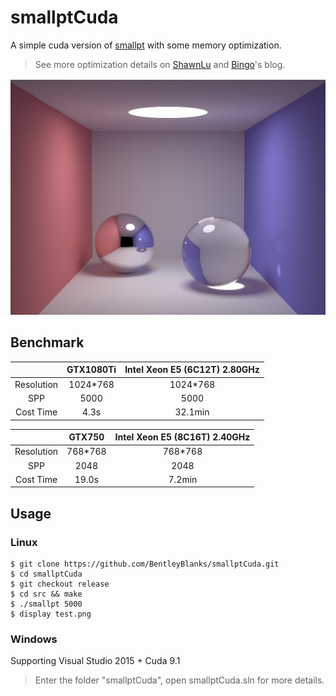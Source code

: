 # smallptCuda 
A simple cuda version of [smallpt](http://www.kevinbeason.com/smallpt/) with some memory optimization.

> See more optimization details on [ShawnLu](http://page.shawnlu.ml/post/a-cuda-version-of-smallpt/) and [Bingo](http://bentleyblanks.github.io/)'s blog.

 ![result](test.png) 

## Benchmark
|   | GTX1080Ti   | Intel Xeon E5 (6C12T) 2.80GHz   | 
| :-----: | :-----:  | :----: |
| Resolution| 1024*768 | 1024*768 |
| SPP | 5000 | 5000|
|  Cost Time  | 4.3s |   32.1min    |


|   | GTX750   | Intel Xeon E5 (8C16T) 2.40GHz |
| :-----: | :-----:  | :----: |
| Resolution| 768*768 | 768*768 |
| SPP | 2048 | 2048 |
|  Cost Time  | 19.0s |   7.2min    |
 
## Usage 
### Linux 
    $ git clone https://github.com/BentleyBlanks/smallptCuda.git 
    $ cd smallptCuda 
    $ git checkout release 
    $ cd src && make 
    $ ./smallpt 5000 
    $ display test.png 
### Windows 
Supporting Visual Studio 2015 + Cuda 9.1

> Enter the folder "smallptCuda", open smallptCuda.sln for more details.


